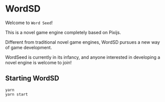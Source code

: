 # WordSD

Welcome to `Word Seed`!

This is a novel game engine completely based on Pixijs.

Different from traditional novel game engines, WordSD pursues a new way of game development.

WordSeed is currently in its infancy, and anyone interested in developing a novel engine is welcome to join!

## Starting WordSD

```shell
yarn
yarn start
```
